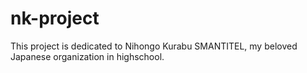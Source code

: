# nk-project
This project is dedicated to Nihongo Kurabu SMANTITEL, my beloved Japanese organization in highschool.
